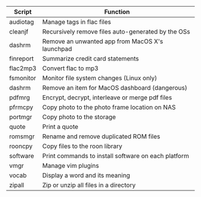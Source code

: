 | Script | Function |
|--------|----------|
|audiotag|Manage tags in flac files|
|cleanjf|Recursively remove files auto-generated by the OSs|
|dashrm|Remove an unwanted app from MacOS X's launchpad|
|finreport|Summarize credit card statements|
|flac2mp3|Convert flac to mp3|
|fsmonitor|Monitor file system changes (Linux only)|
|dashrm|Remove an item for MacOS dashboard (dangerous)|
|pdfmrg|Encrypt, decrypt, interleave or merge pdf files|
|pfrmcpy|Copy photo to the photo frame location on NAS|
|portmgr|Copy photo to the storage| 
|quote|Print a quote|
|romsmgr|Rename and remove duplicated ROM files|
|rooncpy|Copy files to the roon library |
|software|Print commands to install software on each platform|
|vmgr|Manage vim plugins|
|vocab|Display a word and its meaning|
|zipall|Zip or unzip all files in a directory|
